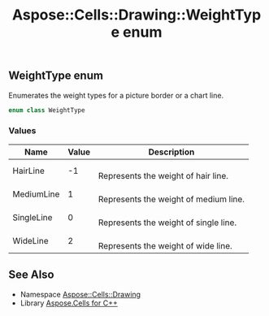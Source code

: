 ﻿---
title: Aspose::Cells::Drawing::WeightType enum
linktitle: WeightType
second_title: Aspose.Cells for C++ API Reference
description: 'Aspose::Cells::Drawing::WeightType enum. Enumerates the weight types for a picture border or a chart line in C++.'
type: docs
weight: 12000
url: /cpp/aspose.cells.drawing/weighttype/
---
## WeightType enum


Enumerates the weight types for a picture border or a chart line.

```cpp
enum class WeightType
```

### Values

| Name | Value | Description |
| --- | --- | --- |
| HairLine | -1 | <br>Represents the weight of hair line. |
| MediumLine | 1 | <br>Represents the weight of medium line. |
| SingleLine | 0 | <br>Represents the weight of single line. |
| WideLine | 2 | <br>Represents the weight of wide line. |

## See Also

* Namespace [Aspose::Cells::Drawing](../)
* Library [Aspose.Cells for C++](../../)
